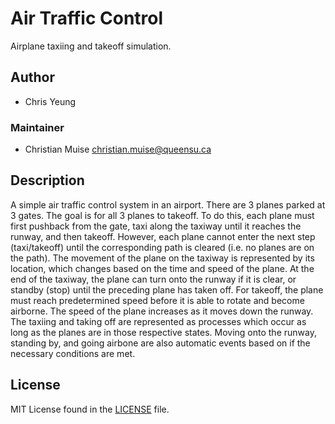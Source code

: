 # Air Traffic Control

Airplane taxiing and takeoff simulation.

## Author

- Chris Yeung

### Maintainer

- Christian Muise <christian.muise@queensu.ca>

## Description

A simple air traffic control system in an airport. There are 3 planes parked at 3 gates. The goal is for all 3 planes to takeoff. To do this, each plane must first pushback from the gate, taxi along the taxiway until it reaches the runway, and then takeoff. However, each plane cannot enter the next step (taxi/takeoff) until the corresponding path is cleared (i.e. no planes are on the path). The movement of the plane on the taxiway is represented by its location, which changes based on the time and speed of the plane. At the end of the taxiway, the plane can turn onto the runway if it is clear, or standby (stop) until the preceding plane has taken off. For takeoff, the plane must reach predetermined speed before it is able to rotate and become airborne. The speed of the plane increases as it moves down the runway. The taxiing and taking off are represented as processes which occur as long as the planes are in those respective states. Moving onto the runway, standing by, and going airbone are also automatic events based on if the necessary conditions are met.

## License

MIT License found in the [LICENSE](LICENSE.md) file.

